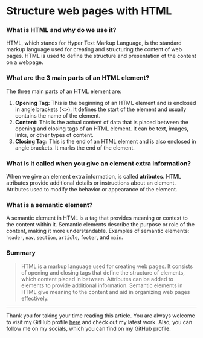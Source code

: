 # Structure web pages with HTML

### What is HTML and why do we use it?

HTML, which stands for Hyper Text Markup Language, is the standard markup
language used for creating and structuring the content of web pages. HTML is 
used to define the structure and presentation of the content on a webpage.

### What are the 3 main parts of an HTML element?

The three main parts of an HTML element are:

1. **Opening Tag:** This is the beginning of an HTML element and is enclosed
    in angle brackets (<>). It defines the start of the element and usually
    contains the name of the element.
2. **Content:** This is the actual content of data that is placed between the
    opening and closing tags of an HTML element. It can be text, images, links,
    or other types of content.
3. **Closing Tag:** This is the end of an HTML element and is also enclosed in
    angle brackets. It marks the end of the element. 

### What is it called when you give an element extra information?

When we give an element extra information, is called **atributes**. HTML atributes
provide additional details or instructions about an element. Atributes used to
modify the behavior or appearance of the element.

### What is a semantic element?

A semantic element in HTML is a tag that provides meaning or context to the content
within it. Semantic elements describe the purpose or role of the content, making it
more understandable. Examples of semantic elements: `header`, `nav`, `section`,
`article`, `footer`, and `main`.

### Summary

> HTML is a markup language used for creating web pages. It consists of opening and
> closing tags that define the structure of elements, which content placed in between.
> Attributes can be added to elements to provide additional information. Semantic
> elements in HTML give meaning to the content and aid in organizing web pages
> effectively.

***

Thank you for taking your time reading this article. You are always welcome to visit
my GitHub profile [here](https://github.com/MisterVaidas) and check out my latest work.
Also, you can follow me on my socials, which you can find on my GitHub profile. 